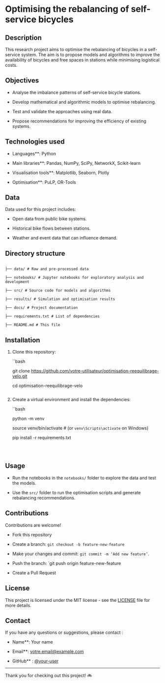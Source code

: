 # Optimising the rebalancing of self-service bicycles


## Description

This research project aims to optimise the rebalancing of bicycles in a self-service system. The aim is to propose models and algorithms to improve the availability of bicycles and free spaces in stations while minimising logistical costs.


## Objectives

- Analyse the imbalance patterns of self-service bicycle stations.

- Develop mathematical and algorithmic models to optimise rebalancing.

- Test and validate the approaches using real data.

- Propose recommendations for improving the efficiency of existing systems.


## Technologies used

- Languages**: Python

- Main libraries**: Pandas, NumPy, SciPy, NetworkX, Scikit-learn

- Visualisation tools**: Matplotlib, Seaborn, Plotly

- Optimisation**: PuLP, OR-Tools


## Data

Data used for this project includes:

- Open data from public bike systems.

- Historical bike flows between stations.

- Weather and event data that can influence demand.



## Directory structure

```

├── data/ # Raw and pre-processed data

├── notebooks/ # Jupyter notebooks for exploratory analysis and development

├── src/ # Source code for models and algorithms

├── results/ # Simulation and optimisation results

├── docs/ # Project documentation

├── requirements.txt # List of dependencies

├── README.md # This file

```



## Installation

1. Clone this repository:

   ``bash

   git clone https://github.com/votre-utilisateur/optimisation-reequilibrage-velo.git

   cd optimisation-reequilibrage-velo

   ```

2. Create a virtual environment and install the dependencies:

   ``bash

   python -m venv

   source venv/bin/activate # (or `venv\Scripts\activate` on Windows)

   pip install -r requirements.txt

   ```



## Usage

- Run the notebooks in the `notebooks/` folder to explore the data and test the models.

- Use the `src/` folder to run the optimisation scripts and generate rebalancing recommendations.



## Contributions

Contributions are welcome!

- Fork this repository

- Create a branch: `git checkout -b feature-new-feature`

- Make your changes and commit: `git commit -m ‘Add new feature’`.

- Push the branch: `git push origin feature-new-feature

- Create a Pull Request



## License

This project is licensed under the MIT license - see the [LICENSE](LICENSE) file for more details.



## Contact

If you have any questions or suggestions, please contact :

- Name**: Your name

- Email**: votre.email@example.com

- GitHub** : [@your-user](https://github.com/votre-utilisateur)



---



Thank you for checking out this project! 🚲
